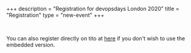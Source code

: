 +++
description = "Registration for devopsdays London 2020"
title = "Registration"
type = "new-event"
+++
<!-- We require the tito embed script so lets only let it run on this page -->

<script src='https://js.tito.io/v1' async></script>
<link rel="stylesheet" type="text/css" href='https://css.tito.io/v1.1' />
<style>

.tito-wrapper {
  margin: 20px 0px;
}

.tito-badge-link {
  display: none;
}

</style>

<br>

You can also register directly on tito at <a href="https://ti.to/devopsdays-london/2020" target="_blank" rel="noopener">here</a> if you don't wish to use the embedded version.

<tito-widget event="devopsdays-london/2020"></tito-widget>